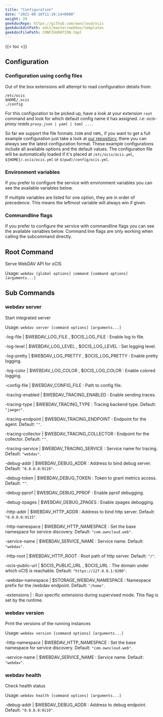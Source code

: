 ```yaml
---
title: "Configuration"
date: "2021-08-18T11:10:14+0000"
weight: 20
geekdocRepo: https://github.com/owncloud/ocis
geekdocEditPath: edit/master/webdav/templates
geekdocFilePath: CONFIGURATION.tmpl
---
```


{{< toc >}}

## Configuration

### Configuration using config files

Out of the box extensions will attempt to read configuration details from:

```console
/etc/ocis
$HOME/.ocis
./config
```

For this configuration to be picked up, have a look at your extension `root` command and look for which default config name it has assigned. *i.e: ocis-proxy reads `proxy.json | yaml | toml ...`*.

So far we support the file formats `JSON` and `YAML`, if you want to get a full example configuration just take a look at [our repository](https://github.com/owncloud/ocis/tree/master/webdav/config), there you can always see the latest configuration format. These example configurations include all available options and the default values. The configuration file will be automatically loaded if it's placed at `/etc/ocis/ocis.yml`, `${HOME}/.ocis/ocis.yml` or `$(pwd)/config/ocis.yml`.

### Environment variables

If you prefer to configure the service with environment variables you can see the available variables below.

If multiple variables are listed for one option, they are in order of precedence. This means the leftmost variable will always win if given.

### Commandline flags

If you prefer to configure the service with commandline flags you can see the available variables below. Command line flags are only working when calling the subcommand directly.

## Root Command

Serve WebDAV API for oCIS

Usage: `webdav [global options] command [command options] [arguments...]`

























## Sub Commands

### webdav server

Start integrated server

Usage: `webdav server [command options] [arguments...]`



-log-file |  $WEBDAV_LOG_FILE , $OCIS_LOG_FILE
: Enable log to file.


-log-level |  $WEBDAV_LOG_LEVEL , $OCIS_LOG_LEVEL
: Set logging level.


-log-pretty |  $WEBDAV_LOG_PRETTY , $OCIS_LOG_PRETTY
: Enable pretty logging.


-log-color |  $WEBDAV_LOG_COLOR , $OCIS_LOG_COLOR
: Enable colored logging.


-config-file |  $WEBDAV_CONFIG_FILE
: Path to config file.


-tracing-enabled |  $WEBDAV_TRACING_ENABLED
: Enable sending traces.


-tracing-type |  $WEBDAV_TRACING_TYPE
: Tracing backend type. Default: `"jaeger"`.


-tracing-endpoint |  $WEBDAV_TRACING_ENDPOINT
: Endpoint for the agent. Default: `""`.


-tracing-collector |  $WEBDAV_TRACING_COLLECTOR
: Endpoint for the collector. Default: `""`.


-tracing-service |  $WEBDAV_TRACING_SERVICE
: Service name for tracing. Default: `"webdav"`.


-debug-addr |  $WEBDAV_DEBUG_ADDR
: Address to bind debug server. Default: `"0.0.0.0:9119"`.


-debug-token |  $WEBDAV_DEBUG_TOKEN
: Token to grant metrics access. Default: `""`.


-debug-pprof |  $WEBDAV_DEBUG_PPROF
: Enable pprof debugging.


-debug-zpages |  $WEBDAV_DEBUG_ZPAGES
: Enable zpages debugging.


-http-addr |  $WEBDAV_HTTP_ADDR
: Address to bind http server. Default: `"0.0.0.0:9115"`.


-http-namespace |  $WEBDAV_HTTP_NAMESPACE
: Set the base namespace for service discovery. Default: `"com.owncloud.web"`.


-service-name |  $WEBDAV_SERVICE_NAME
: Service name. Default: `"webdav"`.


-http-root |  $WEBDAV_HTTP_ROOT
: Root path of http server. Default: `"/"`.


-ocis-public-url |  $OCIS_PUBLIC_URL , $OCIS_URL
: The domain under which oCIS is reachable. Default: `"https://127.0.0.1:9200"`.


-webdav-namespace |  $STORAGE_WEBDAV_NAMESPACE
: Namespace prefix for the /webdav endpoint. Default: `"/home"`.


-extensions | 
: Run specific extensions during supervised mode. This flag is set by the runtime.



### webdav version

Print the versions of the running instances

Usage: `webdav version [command options] [arguments...]`
























-http-namespace |  $WEBDAV_HTTP_NAMESPACE
: Set the base namespace for service discovery. Default: `"com.owncloud.web"`.


-service-name |  $WEBDAV_SERVICE_NAME
: Service name. Default: `"webdav"`.

### webdav health

Check health status

Usage: `webdav health [command options] [arguments...]`


-debug-addr |  $WEBDAV_DEBUG_ADDR
: Address to debug endpoint. Default: `"0.0.0.0:9119"`.
























